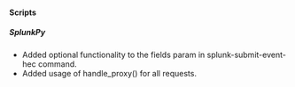 #### Scripts
##### SplunkPy
- Added optional functionality to the fields param in splunk-submit-event-hec command.
- Added usage of handle_proxy() for all requests.
